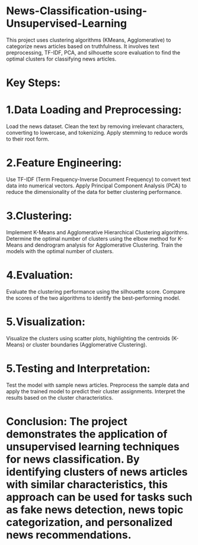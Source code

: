# News-Classification-using-Unsupervised-Learning
This project uses clustering algorithms (KMeans, Agglomerative) to categorize news articles based on truthfulness. It involves text preprocessing, TF-IDF, PCA, and silhouette score evaluation to find the optimal clusters for classifying news articles.

# Key Steps:
# 1.Data Loading and Preprocessing:
Load the news dataset.
Clean the text by removing irrelevant characters, converting to lowercase, and tokenizing.
Apply stemming to reduce words to their root form.
# 2.Feature Engineering:
Use TF-IDF (Term Frequency-Inverse Document Frequency) to convert text data into numerical vectors.
Apply Principal Component Analysis (PCA) to reduce the dimensionality of the data for better clustering performance.
# 3.Clustering:
Implement K-Means and Agglomerative Hierarchical Clustering algorithms.
Determine the optimal number of clusters using the elbow method for K-Means and dendrogram analysis for Agglomerative Clustering.
Train the models with the optimal number of clusters.
# 4.Evaluation:
Evaluate the clustering performance using the silhouette score.
Compare the scores of the two algorithms to identify the best-performing model.
# 5.Visualization:
Visualize the clusters using scatter plots, highlighting the centroids (K-Means) or cluster boundaries (Agglomerative Clustering).
# 5.Testing and Interpretation:
Test the model with sample news articles.
Preprocess the sample data and apply the trained model to predict their cluster assignments.
Interpret the results based on the cluster characteristics.

# Conclusion: The project demonstrates the application of unsupervised learning techniques for news classification. By identifying clusters of news articles with similar characteristics, this approach can be used for tasks such as fake news detection, news topic categorization, and personalized news recommendations.
